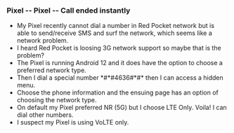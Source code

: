 ### Pixel -- Pixel -- Call ended instantly
* My Pixel recently cannot dial a number in Red Pocket network but is able to send/receive SMS and surf the network, which seems like a network problem.
* I heard Red Pocket is loosing 3G network support so maybe that is the problem?
* The Pixel is running Android 12 and it does have the option to choose a preferred network type.
* Then I dial a special number \*#\*#4636#\*#\* then I can access a hidden menu.
* Choose the phone information and the ensuing page has an option of choosing the network type. 
* On default my Pixel preferred NR (5G) but I choose LTE Only. Voila! I can dial other numbers. 
* I suspect my Pixel is using VoLTE only. 
